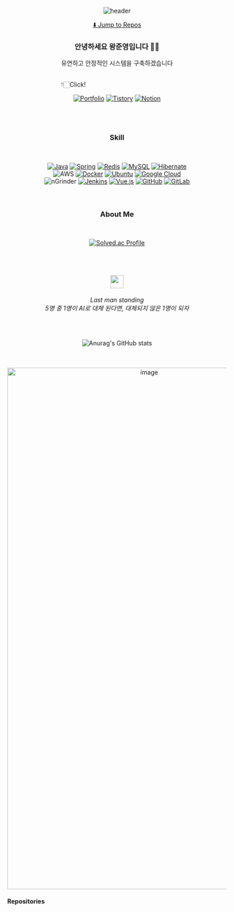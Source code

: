 <div align="center">

![header](https://capsule-render.vercel.app/api?type=waving&color=0:00BFFF,50:9370DB,100:8A2BE2&height=150&section=header&text=WJY35&fontColor=ffffff&fontAlign=80&fontAlignY=40)

[⬇️ Jump to Repos](#repositories)

### 안녕하세요 왕준영입니다 👋🏻
유연하고 안정적인 시스템을 구축하겠습니다

<br> 
👇🏻Click! 
&nbsp;&nbsp;&nbsp;&nbsp;&nbsp;&nbsp;&nbsp;&nbsp;&nbsp;&nbsp;&nbsp;&nbsp;&nbsp;&nbsp;&nbsp;&nbsp;&nbsp;&nbsp;&nbsp;&nbsp;&nbsp;&nbsp;&nbsp;&nbsp;&nbsp;&nbsp;&nbsp;&nbsp; 
&nbsp;&nbsp;&nbsp;&nbsp;&nbsp;&nbsp;&nbsp;&nbsp;&nbsp;&nbsp;&nbsp;&nbsp;&nbsp;&nbsp;&nbsp;&nbsp;&nbsp;&nbsp;&nbsp;&nbsp;&nbsp;
<br> 

[![Portfolio](https://img.shields.io/badge/Portfolio-PDF-blue?logo=adobeacrobatreader)](https://github.com/user-attachments/files/22128229/default.pdf)
[![Tistory](https://img.shields.io/badge/Tistory-Blog-orange?logo=tistory)](https://wjy35-brain.tistory.com/)
[![Notion](https://img.shields.io/badge/Notion-Page-lightgrey?logo=notion)](https://marked-baroness-be4.notion.site/ebd/2561281a271e808297e9e18a232421ef?p=25a1281a271e80eeb225dee9f82ef6dc&pm=s)

<br><br>

### Skill

<br>

[![Java](https://img.shields.io/badge/Java-ED8B00?style=flat&logo=openjdk&logoColor=white)]()
[![Spring](https://img.shields.io/badge/Spring-6DB33F?style=flat&logo=spring&logoColor=white)]()
[![Redis](https://img.shields.io/badge/Redis-DD0031?style=flat&logo=redis&logoColor=white)]()
[![MySQL](https://img.shields.io/badge/MySQL-4479A1?style=flat&logo=mysql&logoColor=white)]()
[![Hibernate](https://img.shields.io/badge/Hibernate-59666C?style=flat&logo=hibernate&logoColor=white)]()
<br>
![AWS](https://img.shields.io/badge/AWS-FF9900?style=flat&logo=amazonaws&logoColor=white)
[![Docker](https://img.shields.io/badge/Docker-2496ED?style=flat&logo=docker&logoColor=white)]()
[![Ubuntu](https://img.shields.io/badge/Ubuntu-E95420?style=flat&logo=ubuntu&logoColor=white)]()
[![Google Cloud](https://img.shields.io/badge/GoogleCloud-4285F4?style=flat&logo=googlecloud&logoColor=white)]()
<br>
![nGrinder](https://img.shields.io/badge/nGrinder-004088?style=flat&logoColor=white)
[![Jenkins](https://img.shields.io/badge/Jenkins-D24939?style=flat&logo=jenkins&logoColor=white)]()
[![Vue.js](https://img.shields.io/badge/Vue.js-35495E?style=flat&logo=vuedotjs&logoColor=4FC08D)]()
[![GitHub](https://img.shields.io/badge/GitHub-181717?style=flat&logo=github&logoColor=white)]()
[![GitLab](https://img.shields.io/badge/GitLab-FCA121?style=flat&logo=gitlab&logoColor=white)]()
<br>
<br><br>


### About Me

<br>

[![Solved.ac Profile](http://mazassumnida.wtf/api/v2/generate_badge?boj=dhkdwnsdud0516)](https://solved.ac/dhkdwnsdud0516/)

<br>

<br>

<p align="center" style="font-size:18px; line-height:1.8; color:#444;">
  <img src="https://img.icons8.com/material/50/b0b0b0/quote-left.png" width="30" />
  
  <br>
  
  *Last man standing*  <br> 
  *5명 중 1명이 AI로 대체 된다면, 대체되지 않은 1명이 되자*
  <br>
  
</p>

<br>

<br>

![Anurag's GitHub stats](https://github-readme-stats.vercel.app/api?username=wjy35&show_icons=true&theme=transparent)

<br>

<br>

<img width="636" height="1196" alt="image" src="https://github.com/user-attachments/assets/78fc0663-ce61-4eab-965e-87843fd17f99" />

<br>

<!-- 
<details>
  <summary>👇🏻 Load Map 펼쳐보기</summary>
</details>
-->

</div>

#### Repositories

